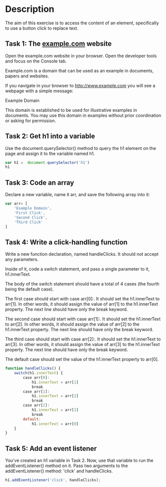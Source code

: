# Description
The aim of this exercise is to access the content of an element, specifically to use a button click to replace text.

## Task 1: The [example.com](https://exampledomain.github.io/capture-data/index.html) website 
Open the 
example.com
 website in your browser. Open the developer tools and focus on the Console tab.

Example.com is a domain that can be used as an example in documents, papers and websites.

If you navigate in your browser to 
http://www.example.com
  you will see a webpage with a simple message:

Example Domain

This domain is established to be used for illustrative examples in documents. You may use this domain in examples without prior coordination or asking for permission.

## Task 2: Get h1 into a variable
Use the document.querySelector() method to query the h1 element on the page and assign it to the variable named h1.

 ```js
var h1 =  document.querySelector('h1')
h1
```
## Task 3: Code an array
Declare a new variable, name it arr, and save the following array into it:

```js
var arr= [
    'Example Domain',
    'First Click',
    'Second Click',
    'Third Click'
]
```
## Task 4: Write a click-handling function
Write a new function declaration, named handleClicks. It should not accept any parameters.

Inside of it, code a switch statement, and pass a single parameter to it, h1.innerText.

The body of the switch statement should have a total of 4 cases (the fourth being the default case).

The first case should start with case arr[0]:. It should set the h1.innerText to arr[1]. In other words, it should assign the value of arr[1] to the h1.innerText property. The next line should have only the break keyword.

The second case should start with case arr[1]:. It should set the h1.innerText to arr[2]. In other words, it should assign the value of arr[2] to the h1.innerText property. The next line should have only the break keyword.

The third case should start with case arr[2]:. It should set the h1.innerText to arr[3]. In other words, it should assign the value of arr[3] to the h1.innerText property. The next line should have only the break keyword.

The default case should set the value of the h1.innerText property to arr[0].

```js
function handleClicks() {
    switch(h1.innerText) {
        case arr[0]:
            h1.innerText = arr[1]
            break
        case arr[1]:
            h1.innerText = arr[2]
            break
        case arr[2]:
            h1.innerText = arr[3]
            break
        default:
            h1.innerText = arr[0]
    }
}
 ```


## Task 5: Add an event listener
You've created an h1 variable in Task 2. Now, use that variable to run the addEventListener() method on it. Pass two arguments to the addEventListener() method: 'click' and handleClicks.

```js
h1.addEventListener('click', handleClicks);
```
